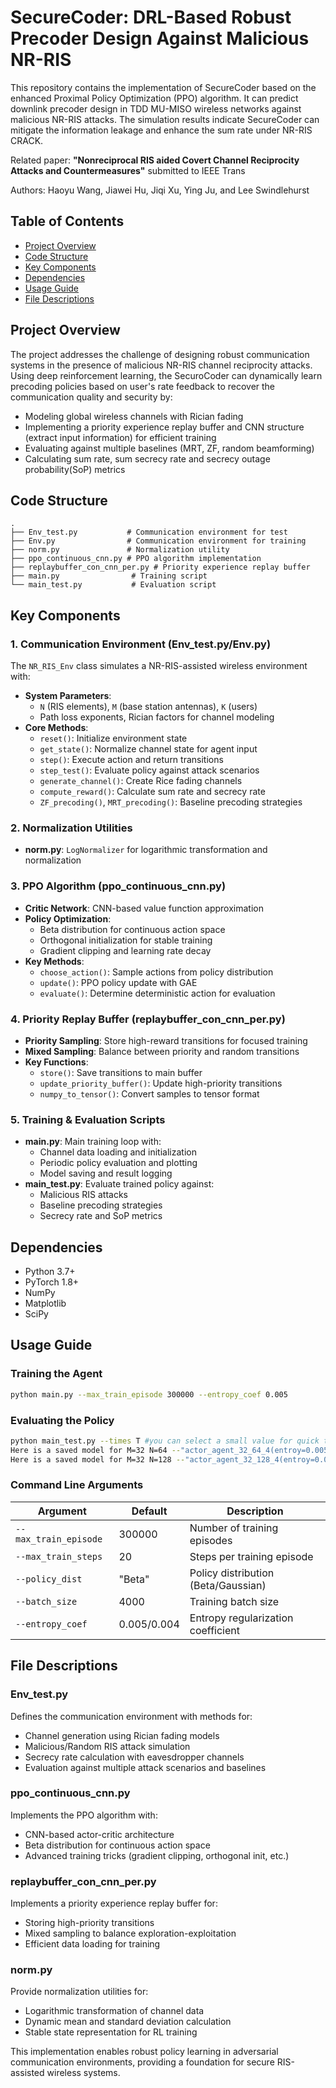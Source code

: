 # SecureCoder: DRL-Based Robust Precoder Design Against Malicious NR-RIS

This repository contains the implementation of SecureCoder based on the enhanced Proximal Policy Optimization (PPO) algorithm. It can predict downlink precoder design in TDD MU-MISO wireless networks against malicious NR-RIS attacks. The simulation results indicate SecureCoder can mitigate the information leakage and enhance the sum rate under NR-RIS CRACK.

Related paper: **"Nonreciprocal RIS aided Covert Channel Reciprocity Attacks and Countermeasures"** submitted to IEEE Trans

Authors: Haoyu Wang, Jiawei Hu, Jiqi Xu, Ying Ju, and Lee Swindlehurst 

## Table of Contents
- [Project Overview](#project-overview)
- [Code Structure](#code-structure)
- [Key Components](#key-components)
- [Dependencies](#dependencies)
- [Usage Guide](#usage-guide)
- [File Descriptions](#file-descriptions)

## Project Overview
The project addresses the challenge of designing robust communication systems in the presence of malicious NR-RIS channel reciprocity attacks. Using deep reinforcement learning, the SecuroCoder can dynamically learn precoding policies based on user's rate feedback to recover the communication quality and security by:
- Modeling global wireless channels with Rician fading
- Implementing a priority experience replay buffer and CNN structure (extract input information) for efficient training
- Evaluating against multiple baselines (MRT, ZF, random beamforming)
- Calculating sum rate, sum secrecy rate and secrecy outage probability(SoP) metrics

## Code Structure
```
.
├── Env_test.py           # Communication environment for test
├── Env.py                # Communication environment for training
├── norm.py               # Normalization utility
├── ppo_continuous_cnn.py # PPO algorithm implementation
├── replaybuffer_con_cnn_per.py # Priority experience replay buffer
├── main.py                # Training script
└── main_test.py           # Evaluation script
```

## Key Components

### 1. Communication Environment (Env_test.py/Env.py)
The `NR_RIS_Env` class simulates a NR-RIS-assisted wireless environment with:
- **System Parameters**: 
  - `N` (RIS elements), `M` (base station antennas), `K` (users)
  - Path loss exponents, Rician factors for channel modeling
- **Core Methods**:
  - `reset()`: Initialize environment state
  - `get_state()`: Normalize channel state for agent input
  - `step()`: Execute action and return transitions
  - `step_test()`: Evaluate policy against attack scenarios
  - `generate_channel()`: Create Rice fading channels
  - `compute_reward()`: Calculate sum rate and secrecy rate
  - `ZF_precoding()`, `MRT_precoding()`: Baseline precoding strategies

### 2. Normalization Utilities
- **norm.py**: `LogNormalizer` for logarithmic transformation and normalization

### 3. PPO Algorithm (ppo_continuous_cnn.py)
- **Critic Network**: CNN-based value function approximation
- **Policy Optimization**: 
  - Beta distribution for continuous action space
  - Orthogonal initialization for stable training
  - Gradient clipping and learning rate decay
- **Key Methods**:
  - `choose_action()`: Sample actions from policy distribution
  - `update()`: PPO policy update with GAE
  - `evaluate()`: Determine deterministic action for evaluation

### 4. Priority Replay Buffer (replaybuffer_con_cnn_per.py)
- **Priority Sampling**: Store high-reward transitions for focused training
- **Mixed Sampling**: Balance between priority and random transitions
- **Key Functions**:
  - `store()`: Save transitions to main buffer
  - `update_priority_buffer()`: Update high-priority transitions
  - `numpy_to_tensor()`: Convert samples to tensor format

### 5. Training & Evaluation Scripts
- **main.py**: Main training loop with:
  - Channel data loading and initialization
  - Periodic policy evaluation and plotting
  - Model saving and result logging
- **main_test.py**: Evaluate trained policy against:
  - Malicious RIS attacks
  - Baseline precoding strategies
  - Secrecy rate and SoP metrics

## Dependencies
- Python 3.7+
- PyTorch 1.8+
- NumPy
- Matplotlib
- SciPy

## Usage Guide

### Training the Agent
```bash
python main.py --max_train_episode 300000 --entropy_coef 0.005
```

### Evaluating the Policy
```bash
python main_test.py --times T #you can select a small value for quick test 
Here is a saved model for M=32 N=64 --"actor_agent_32_64_4(entroy=0.005)(per_log2_ris2_no_fixed_rewardNorm).pth"
Here is a saved model for M=32 N=128 --"actor_agent_32_128_4(entroy=0.004)(per_log2_ris2_no_fixed_rewardNorm).pth"
```

### Command Line Arguments
| Argument              | Default     | Description                          |
|-----------------------|-------------|--------------------------------------|
| `--max_train_episode` | 300000      | Number of training episodes          |
| `--max_train_steps`   | 20          | Steps per training episode           |
| `--policy_dist`       | "Beta"      | Policy distribution (Beta/Gaussian)  |
| `--batch_size`        | 4000        | Training batch size                  |
| `--entropy_coef`      | 0.005/0.004 | Entropy regularization coefficient   |

## File Descriptions

### Env_test.py
Defines the communication environment with methods for:
- Channel generation using Rician fading models
- Malicious/Random RIS attack simulation
- Secrecy rate calculation with eavesdropper channels
- Evaluation against multiple attack scenarios and baselines

### ppo_continuous_cnn.py
Implements the PPO algorithm with:
- CNN-based actor-critic architecture
- Beta distribution for continuous action space
- Advanced training tricks (gradient clipping, orthogonal init, etc.)

### replaybuffer_con_cnn_per.py
Implements a priority experience replay buffer for:
- Storing high-priority transitions
- Mixed sampling to balance exploration-exploitation
- Efficient data loading for training

  
### norm.py
Provide normalization utilities for:
- Logarithmic transformation of channel data
- Dynamic mean and standard deviation calculation
- Stable state representation for RL training

This implementation enables robust policy learning in adversarial communication environments, providing a foundation for secure RIS-assisted wireless systems.
